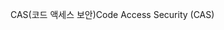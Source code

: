 <span data-ttu-id="bcb55-101">CAS(코드 액세스 보안)</span><span class="sxs-lookup"><span data-stu-id="bcb55-101">Code Access Security (CAS)</span></span>